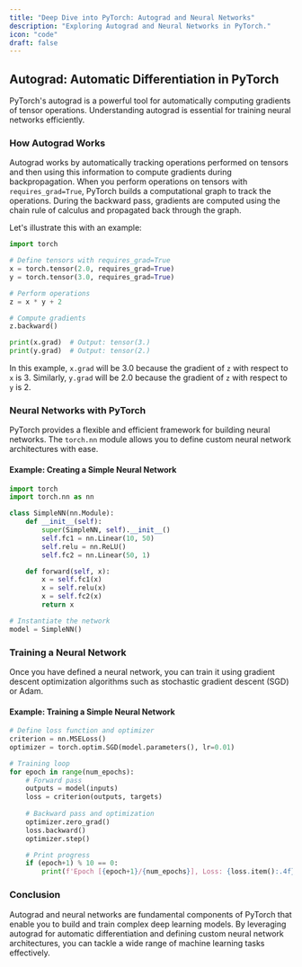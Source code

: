 ```yaml
---
title: "Deep Dive into PyTorch: Autograd and Neural Networks"
description: "Exploring Autograd and Neural Networks in PyTorch."
icon: "code"
draft: false
---
```


## Autograd: Automatic Differentiation in PyTorch

PyTorch's autograd is a powerful tool for automatically computing gradients of tensor operations. Understanding autograd is essential for training neural networks efficiently.

### How Autograd Works

Autograd works by automatically tracking operations performed on tensors and then using this information to compute gradients during backpropagation. When you perform operations on tensors with `requires_grad=True`, PyTorch builds a computational graph to track the operations. During the backward pass, gradients are computed using the chain rule of calculus and propagated back through the graph.

Let's illustrate this with an example:

```python
import torch

# Define tensors with requires_grad=True
x = torch.tensor(2.0, requires_grad=True)
y = torch.tensor(3.0, requires_grad=True)

# Perform operations
z = x * y + 2

# Compute gradients
z.backward()

print(x.grad)  # Output: tensor(3.)
print(y.grad)  # Output: tensor(2.)
```

In this example, `x.grad` will be 3.0 because the gradient of `z` with respect to `x` is 3. Similarly, `y.grad` will be 2.0 because the gradient of `z` with respect to `y` is 2.

### Neural Networks with PyTorch

PyTorch provides a flexible and efficient framework for building neural networks. The `torch.nn` module allows you to define custom neural network architectures with ease.

#### Example: Creating a Simple Neural Network

```python
import torch
import torch.nn as nn

class SimpleNN(nn.Module):
    def __init__(self):
        super(SimpleNN, self).__init__()
        self.fc1 = nn.Linear(10, 50)
        self.relu = nn.ReLU()
        self.fc2 = nn.Linear(50, 1)

    def forward(self, x):
        x = self.fc1(x)
        x = self.relu(x)
        x = self.fc2(x)
        return x

# Instantiate the network
model = SimpleNN()
```

### Training a Neural Network

Once you have defined a neural network, you can train it using gradient descent optimization algorithms such as stochastic gradient descent (SGD) or Adam.

#### Example: Training a Simple Neural Network

```python
# Define loss function and optimizer
criterion = nn.MSELoss()
optimizer = torch.optim.SGD(model.parameters(), lr=0.01)

# Training loop
for epoch in range(num_epochs):
    # Forward pass
    outputs = model(inputs)
    loss = criterion(outputs, targets)
    
    # Backward pass and optimization
    optimizer.zero_grad()
    loss.backward()
    optimizer.step()

    # Print progress
    if (epoch+1) % 10 == 0:
        print(f'Epoch [{epoch+1}/{num_epochs}], Loss: {loss.item():.4f}')
```

### Conclusion

Autograd and neural networks are fundamental components of PyTorch that enable you to build and train complex deep learning models. By leveraging autograd for automatic differentiation and defining custom neural network architectures, you can tackle a wide range of machine learning tasks effectively.